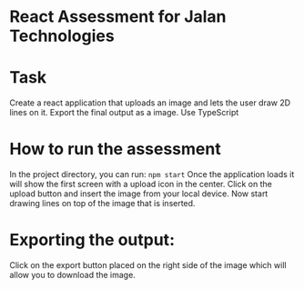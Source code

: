 # React Assessment for Jalan Technologies

# Task
 Create a react application that uploads an image and lets the user draw 2D lines on it.
 Export the final output as a image.
 Use TypeScript     


# How to run the assessment 
In the project directory, you can run: `npm start`
Once the application loads it will show the first screen with a upload icon in the center.
Click on the upload button and insert the image from your local device.
Now start drawing lines on top of the image that is inserted.

# Exporting the output: 
Click on the export button placed on the right side of the image which will allow you to download the image.


